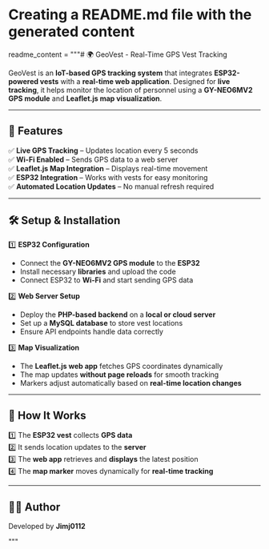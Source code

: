 # Creating a README.md file with the generated content

readme_content = """# 🌍 GeoVest - Real-Time GPS Vest Tracking  

GeoVest is an **IoT-based GPS tracking system** that integrates **ESP32-powered vests** with a **real-time web application**. Designed for **live tracking**, it helps monitor the location of personnel using a **GY-NEO6MV2 GPS module** and **Leaflet.js map visualization**.  

---

## 🚀 Features  
✅ **Live GPS Tracking** – Updates location every 5 seconds  
✅ **Wi-Fi Enabled** – Sends GPS data to a web server  
✅ **Leaflet.js Map Integration** – Displays real-time movement  
✅ **ESP32 Integration** – Works with vests for easy monitoring  
✅ **Automated Location Updates** – No manual refresh required  

---

## 🛠️ Setup & Installation  

1️⃣ **ESP32 Configuration**  
- Connect the **GY-NEO6MV2 GPS module** to the **ESP32**  
- Install necessary **libraries** and upload the code  
- Connect ESP32 to **Wi-Fi** and start sending GPS data  

2️⃣ **Web Server Setup**  
- Deploy the **PHP-based backend** on a **local or cloud server**  
- Set up a **MySQL database** to store vest locations  
- Ensure API endpoints handle data correctly  

3️⃣ **Map Visualization**  
- The **Leaflet.js web app** fetches GPS coordinates dynamically  
- The map updates **without page reloads** for smooth tracking  
- Markers adjust automatically based on **real-time location changes**  

---

## 📌 How It Works  

1️⃣ The **ESP32 vest** collects **GPS data**  
2️⃣ It sends location updates to the **server**  
3️⃣ The **web app** retrieves and **displays** the latest position  
4️⃣ The **map marker** moves dynamically for **real-time tracking**  

---

  



## 👨‍💻 Author  
Developed by **Jimj0112**  
  
"""


